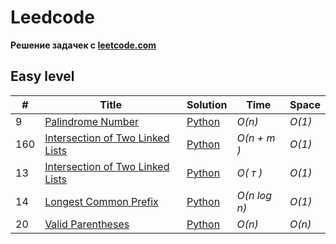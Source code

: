 # Leedcode

**Pешение задачек с [leetcode.com](https://leetcode.com)**

## Easy level
|  #  | Title | Solution | Time | Space |
| --- | ----- | -------- | ---- | ----- |
|9| [Palindrome Number](https://leetcode.com/problems/palindrome-number/description/?source=submission-ac) | [Python](./Easy/9.Palindrome_Number.py) | _O(n)_| _O(1)_ ||
|160| [Intersection of Two Linked Lists](https://leetcode.com/problems/intersection-of-two-linked-lists/description/) | [Python](./Easy/160.py) | _O(n + m )_| _O(1)_ ||
|13| [Intersection of Two Linked Lists](https://leetcode.com/problems/roman-to-integer/description/) | [Python](./Easy/13.py) | _O( т )_| _O(1)_ ||
|14| [Longest Common Prefix](https://leetcode.com/problems/longest-common-prefix/description/) | [Python](./Easy/14.py) | _O(n log n)_| _O(1)_ ||
|20| [Valid Parentheses](https://leetcode.com/problems/valid-parentheses/description/) | [Python](./Easy/20.py) | _O(n)_| _O(n)_ ||
